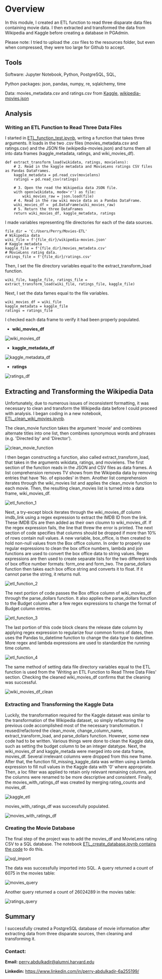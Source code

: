 # Overview

In this module, I created an ETL function to read three disparate data files containing movie data. I then extracted and transformed the data from Wikipedia and Kaggle before creating a database in PGAdmin. 

Please note: I tried to upload the .csv files to the resources folder, but even when compressed, they were too large for Github to accept. 

## Tools

Software: Jupyter Notebook, Python, PostgreSQL, SQL, 

Python packages: json, pandas, numpy, re, sqlalchemy, time

Data: movies_metadata.csv and ratings.csv from [Kaggle](https://www.kaggle.com/rounakbanik/the-movies-dataset?select=ratings.csv), [wikipedia-movies.json](https://github.com/perryabdulkadir/Movies-ETL/blob/main/Resources/wikipedia-movies.json)


## Analysis

### Writing an ETL Function to Read Three Data Files

I started in [ETL_function_test.ipynb](https://github.com/perryabdulkadir/Movies-ETL/blob/main/ETL_function_test.ipynb), writing a function that takes three arguments. It loads in the two .csv files (movies_metadata.csv and ratings.csv) and the JSON file (wikipedia-movies.json) and turns them all into data frames (kaggle_metadata, ratings, and wiki_movies_df).

```
def extract_transform_load(wikidata, ratings, movielens):
    # 2. Read in the kaggle metadata and MovieLens ratings CSV files as Pandas DataFrames.
    kaggle_metadata = pd.read_csv(movielens)
    ratings = pd.read_csv(ratings)

    # 3. Open the read the Wikipedia data JSON file.
    with open(wikidata, mode='r') as file:
        wiki_movies_raw = json.load(file)
    # 4. Read in the raw wiki movie data as a Pandas DataFrame.
    wiki_movies_df =  pd.DataFrame(wiki_movies_raw)
    # 5. Return the three DataFrames
    return wiki_movies_df, kaggle_metadata, ratings
   ```
   
  I made variables representing file directories for each of the data sources. 
  
  ```
  file_dir = 'C:/Users/Perry/Movies-ETL' 
# Wikipedia data
wiki_file = f'{file_dir}/wikipedia-movies.json'
# Kaggle metadata
kaggle_file = f'{file_dir}/movies_metadata.csv'
# MovieLens rating data.
ratings_file = f'{file_dir}/ratings.csv'
```

Then, I set the file directory variables equal to the extract_transform_load function. 

```
wiki_file, kaggle_file, ratings_file = extract_transform_load(wiki_file, ratings_file, kaggle_file)
```
Next, I set the data fames equal to the file variables. 

```
wiki_movies_df = wiki_file
kaggle_metadata = kaggle_file
ratings = ratings_file
```
I checked each data frame to verify it had been properly populated. 

* **wiki_movies_df**

![wiki_movies_df](Resources/wiki_movies_df.PNG)

* **kaggle_metadata_df**

![kaggle_metadata_df](Resources/kaggle_metadata_df.PNG)

* **ratings**

![ratings_df](Resources/ratings_df.PNG)

## Extracting and Transforming the Wikipedia Data
Unfortunately, due to numerous issues of inconsistent formatting, it was necessary to clean and transform the Wikipedia data before I could proceed with analysis. I began coding in a new notebook, [ETL_clean_wiki_movies.ipynb](https://github.com/perryabdulkadir/Movies-ETL/blob/main/ETL_clean_wiki_movies.ipynb).

The clean_movie function takes the argument 'movie' and combines alternate titles into one list, then combines synonymous words and phrases (e.g. 'Directed by' and 'Director'). 

![clean_movie_function](Resources/clean_movie_function.PNG)

I then began constructing a function, also called extract_transform_load, that takes in the arguments wikidata, ratings, and movielens. The first section of the function reads in the JSON and CSV files as data frames. A list comprehension removes TV shows from the Wikipedia data by removing entries that have 'No. of episodes' in them. Another list comprehension iterates through the wiki_movies list and applies the clean_movie function to each movie. Then, the resulting clean_movies list is turned into a data frame, wiki_movies_df. 

![etl_function_1](Resources/etl_function_1.PNG)

Next, a try-except block iterates through the wiki_movies_df column imdb_link using a regex expression to extract the IMDB ID from the link. These IMDB IDs are then added as their own cloumn to wiki_movies_df. If the regex expression fails, the line that threw the error is printed. The next section of code specifies that columns should be dropped if more than 10% of rows contain null values. A new variable, box_office, is then created to hold non-null values from the Box office column. In order to properly use regular expressions to clean the box office numbers, lambda and join functions are used to convert the box office data to string values. Regex expressions are then used to create separate lists for the two different kinds of box office number formats: form_one and form_two. The parse_dollars function then takes each box office string and converts it to float. If it cannot parse the string, it returns null.

![etl_function_2](Resources/etl_function_2.PNG)

The next portion of code passes the Box office column of wiki_movies_df through the parse_dollars function. It also applies the parse_dollars function to the Budget column after a few regex expressions to change the format of Budget column entries.

![etl_function_3](Resources/etl_function_3.PNG)

The last portion of this code block cleans the release date column by applying regex expression to regularize four common forms of dates, then uses the Pandas to_datetime function to change the data type to datetime. More regex and lambda expressions are used to standardize the running time column.

![etl_function_4](Resources/etl_function_4.PNG)

The same method of setting data file directory variables equal to the ETL function is used from the 'Writing an ETL Function to Read Three Data Files' section. Checking the cleaned wiki_movies_df confirms that the cleaning was successful. 


![wiki_movies_df_clean](Resources/wiki_movies_df_clean.PNG)

### Extracting and Transforming the Kaggle Data

Luckily, the transformation required for the Kaggle dataset was similar to the transformation of the Wikipedia dataset, so simply refactoring the previous code accomplished most of the necessary transformation. I reused/refactored the clean_movie, change_column_name, extract_transform_load, and parse_dollars function. However, some new code had to be written. Various things were done to clean the Kaggle data, such as setting the budget column to be an integer datatype. Next, the wiki_movies_df and kaggle_metada were merged into one data frame, movies_df. Several irrelevant columns were dropped from this new frame. After that, the function fill_missing_kaggle_data was written using a lambda expression to fill null values in the Kaggle data with '0' where appropriate. Then, a loc filter was applied to retain only relevant remaining columns, and the columns were renamed to be more descriptive and consistent. Finally, the movies_with_ratings_df was created by merging rating_counts and movies_df.

![kaggle_etl](Resources/kaggle_etl.PNG)

movies_with_ratings_df was successfully populated. 

![movies_with_ratings_df](Resources/movies_with_ratings_df.PNG)

### Creating the Movie Database

The final step of the project was to add the movies_df and MovieLens rating CSV to a SQL database. The notebook [ETL_create_database.ipynb contains the code](https://github.com/perryabdulkadir/Movies-ETL/blob/main/ETL_create_database.ipynb) to do this. 

![sql_import](Resources/sql_import.PNG)

The data was successfully imported into SQL. A query returned a count of 6075 in the movies table:

![movies_query](Resources/movies_query.PNG)

Another query returned a count of 26024289 in the movies table:

![ratings_query](Resources/ratings_query.PNG)

## Summary
I successfully created a PostgreSQL database of movie information after extracting data from three disparate sources, then cleaning and transforming it.



### **Contact:**

**Email:** perry.abdulkadir@alumni.harvard.edu

**Linkedin:** https://www.linkedin.com/in/perry-abdulkadir-6a255199/

